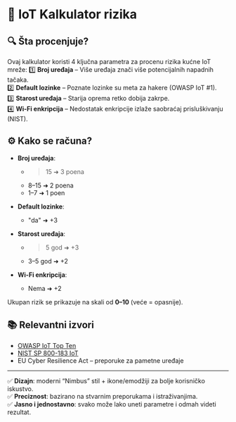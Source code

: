 # 📄 IoT Kalkulator rizika

## 🔍 Šta procenjuje?
Ovaj kalkulator koristi 4 ključna parametra za procenu rizika kućne IoT mreže:
1️⃣ **Broj uređaja** – Više uređaja znači više potencijalnih napadnih tačaka.  
2️⃣ **Default lozinke** – Poznate lozinke su meta za hakere (OWASP IoT #1).  
3️⃣ **Starost uređaja** – Starija oprema retko dobija zakrpe.  
4️⃣ **Wi-Fi enkripcija** – Nedostatak enkripcije izlaže saobraćaj prisluškivanju (NIST).

## ⚙️ Kako se računa?
- **Broj uređaja**:  
  - >15 ➜ 3 poena  
  - 8–15 ➜ 2 poena  
  - 1–7 ➜ 1 poen

- **Default lozinke**:  
  - "da" ➜ +3

- **Starost uređaja**:  
  - >5 god ➜ +3  
  - 3–5 god ➜ +2  

- **Wi-Fi enkripcija**:  
  - Nema ➜ +2  

Ukupan rizik se prikazuje na skali od **0–10** (veće = opasnije).

## 📚 Relevantni izvori
- [OWASP IoT Top Ten](https://owasp.org/www-project-internet-of-things/)  
- [NIST SP 800-183 IoT](https://csrc.nist.gov/publications/detail/sp/800-183/final)  
- EU Cyber Resilience Act – preporuke za pametne uređaje

---

✅ **Dizajn**: moderni “Nimbus” stil + ikone/emodžiji za bolje korisničko iskustvo.  
✅ **Preciznost**: bazirano na stvarnim preporukama i istraživanjima.  
✅ **Jasno i jednostavno**: svako može lako uneti parametre i odmah videti rezultat.
